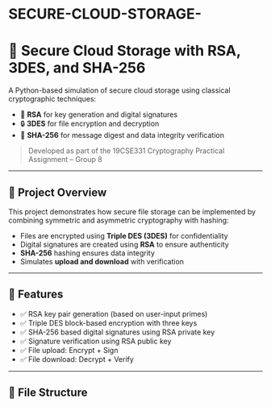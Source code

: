 # SECURE-CLOUD-STORAGE-
# 🔐 Secure Cloud Storage with RSA, 3DES, and SHA-256

A Python-based simulation of secure cloud storage using classical cryptographic techniques:

- 🔑 **RSA** for key generation and digital signatures
- 🔒 **3DES** for file encryption and decryption
- 🧾 **SHA-256** for message digest and data integrity verification

> Developed as part of the 19CSE331 Cryptography Practical Assignment – Group 8

---

## 📘 Project Overview

This project demonstrates how secure file storage can be implemented by combining symmetric and asymmetric cryptography with hashing:

- Files are encrypted using **Triple DES (3DES)** for confidentiality
- Digital signatures are created using **RSA** to ensure authenticity
- **SHA-256** hashing ensures data integrity
- Simulates **upload and download** with verification

---

## 🔧 Features

- ✅ RSA key pair generation (based on user-input primes)
- ✅ Triple DES block-based encryption with three keys
- ✅ SHA-256 based digital signatures using RSA private key
- ✅ Signature verification using RSA public key
- ✅ File upload: Encrypt + Sign
- ✅ File download: Decrypt + Verify

---

## 📁 File Structure


